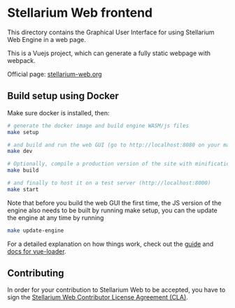 # Stellarium Web frontend

This directory contains the Graphical User Interface for using
Stellarium Web Engine in a web page.

This is a Vuejs project, which can generate a fully static webpage with webpack.

Official page: [stellarium-web.org](https://stellarium-web.org)

## Build setup using Docker
Make sure docker is installed, then:

``` bash
# generate the docker image and build engine WASM/js files
make setup

# and build and run the web GUI (go to http://localhost:8080 on your machine)
make dev

# Optionally, compile a production version of the site with minification
make build

# and finally to host it on a test server (http://localhost:8000)
make start
```

Note that before you build the web GUI the first time, the JS version of
the engine also needs to be built by running make setup, you can the update
the engine at any time by running

``` bash
make update-engine
```

For a detailed explanation on how things work, check out the [guide](http://vuejs-templates.github.io/webpack/) and [docs for vue-loader](http://vuejs.github.io/vue-loader).

## Contributing

In order for your contribution to Stellarium Web to be accepted, you have to sign the
[Stellarium Web Contributor License Agreement (CLA)](doc/cla/sign-cla.md).
